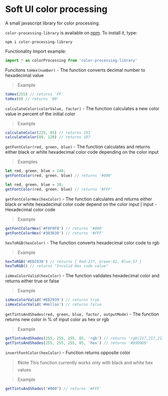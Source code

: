 # Soft UI color processing
A small javascript library for color processing. 

`color-processing-library` is available on [npm](http://npmjs.org). To install it, type:

    npm i color-processing-library
    
Functionality
Import example: 
```javascript
import * as colorProcessing from 'color-processing-library'  
```
Funcitons
`toHex(number)` - The function converts decimal number to hexadecimal value
>Example
```javascript
toHex(255) // returns 'FF' 
toHex(0) // returns '00'
```
`calculateColor(colorValue, factor)` - The function calculates a new color value in percent of the initial color
>Example
```javascript
calculateColor(225, 85) // returns 191
calculateColor(89, 120) // returns 107
```
`getFontColor(red, green, blue)` - The function calculates and returns either black or white hexadecimal color code depending on the color input
>Examples
```javascript
let red, green, blue = 240;
getFontColor(red, green, blue) // returns '#000'
```
```javascript
let red, green, blue = 30;
getFontColor(red, green, blue) // returns '#FFF'
```
`getFontColorHex(hexColor)` - The function calculates and returns either black or white hexadecimal color code depend on the color input | input - Hexadecimal color code
>Example
```javascript
getFontColorHex('#F0F0F0') // returns '#000'
getFontColorHex('#303030') // returns '#FFF'
```
`hexToRGB(hexColor)` - The function converts hexadecimal color code to rgb
>Example
```javascript
hexToRGB('#ED2939') // returns { Red:237, Green:41, Blue:57 }
hexToRGB() // returns "Invalid Hex code value"
```
`isHexColorValid(hexColor)` - The function validates hexadecimal color and returns either true or false
>Example
```javascript
isHexColorValid('#ED2939') // returns true
isHexColorValid('#Helloo') // returns false
```
`getTintsAndShades(red, green, blue, factor, outputMode)` - The function returns new color in % of input color as hex or rgb
>Example
```javascript
getTintsAndShades(255, 255, 255, 85, 'rgb') // returns 'rgb(217,217,217)'
getTintsAndShades(255, 255, 255, 85, 'hex') // returns '#D9D9D9'

```
`invertFontColor(hexColor)` - Function returns opposite color
> ❗️Note This function currently works only with black and white hex values 

>Example
```javascript
getTintsAndShades("#000") // returns '#FFF'
